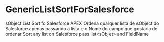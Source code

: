 # GenericListSortForSalesforce
sObject List Sort fo Salesforce APEX  Ordena qualquer lista de sObject do Salesforce apenas passando a lista e o Nome do campo que gostaria de ordenar  Sort any list on Salesforce pass list&lt;sObjet> and FieldName
